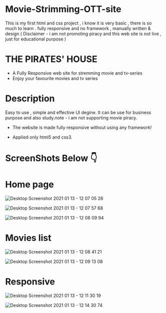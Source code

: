 # Movie-Strimming-OTT-site
This is my first html and css project , i know  it is very basic , there is so much to learn . fully responsive and no framework , manually written &amp; design ( Disclaimer - i am not promoting piracy and this web site is not live , just for educational purpose )



# THE PIRATES' HOUSE

- A Fully Responsive web site for stremming movie and tv-series
- Enjoy your favourite movies and tv series

# Description

Easy to use , simple and effective UI degine. It can be use for business purpose and also study.note - i am not supporting movie piracy.

- The website is made fully responsive without using any framework!

- Applied only html5 and css3.

# ScreenShots Below 👇

# Home page
![Desktop Screenshot 2021 01 13 - 12 07 05 26](https://user-images.githubusercontent.com/70909882/104424402-56d9a100-55a5-11eb-9efd-7c40fb55acd4.png)



![Desktop Screenshot 2021 01 13 - 12 07 57 68](https://user-images.githubusercontent.com/70909882/104424501-796bba00-55a5-11eb-99df-0fe3a107096d.png)



![Desktop Screenshot 2021 01 13 - 12 08 09 94](https://user-images.githubusercontent.com/70909882/104424590-943e2e80-55a5-11eb-9a9f-21f049dc16cf.png)

# Movies list

![Desktop Screenshot 2021 01 13 - 12 08 41 21](https://user-images.githubusercontent.com/70909882/104424801-d9626080-55a5-11eb-82ce-bd11e3c81abe.png)


![Desktop Screenshot 2021 01 13 - 12 09 13 08](https://user-images.githubusercontent.com/70909882/104425215-65748800-55a6-11eb-9d6d-b5ac7153dc09.png)


# Responsive

![Desktop Screenshot 2021 01 13 - 12 11 30 19](https://user-images.githubusercontent.com/70909882/104425067-378f4380-55a6-11eb-98bb-6b95b0793786.png)


![Desktop Screenshot 2021 01 13 - 12 14 30 74](https://user-images.githubusercontent.com/70909882/104425078-3b22ca80-55a6-11eb-984d-346e4c095778.png)

